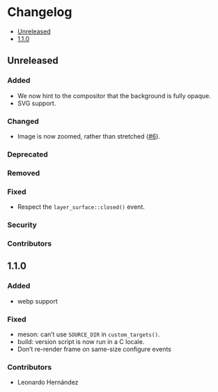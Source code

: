 # Changelog

* [Unreleased](#unreleased)
* [1.1.0](#1-1-0)


## Unreleased
### Added

* We now hint to the compositor that the background is fully opaque.
* SVG support.


### Changed

* Image is now zoomed, rather than stretched ([#6][6]).

[6]: https://codeberg.org/dnkl/wbg/issues/6


### Deprecated
### Removed
### Fixed

* Respect the `layer_surface::closed()` event.


### Security
### Contributors


## 1.1.0

### Added

* webp support


### Fixed

* meson: can’t use `SOURCE_DIR` in `custom_targets()`.
* build: version script is now run in a C locale.
* Don’t re-render frame on same-size configure events


### Contributors

*  Leonardo Hernández
